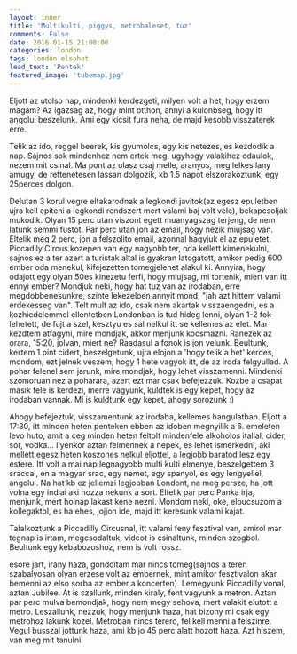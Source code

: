 ```yaml
---
layout: inner
title: 'Multikulti, piggys, metrobaleset, tuz'
comments: False
date: 2016-01-15 21:00:00
categories: london
tags: london elsohet
lead_text: 'Pentek'
featured_image: 'tubemap.jpg'
---
```


Eljott az utolso nap, mindenki kerdezgeti, milyen volt a het, hogy erzem magam? Az igazsag az, hogy mint otthon, annyi a kulonbseg, hogy itt angolul beszelunk. Ami egy kicsit fura neha, de majd kesobb visszaterek erre.

Telik az ido, reggel beerek, kis gyumolcs, egy kis netezes, es kezdodik a nap. Sajnos sok mindenhez nem ertek meg, ugyhogy valakihez odaulok, nezem mit csinal.
Ma pont az olasz csaj melle, aranyos, meg lelkes lany amugy, de rettenetesen lassan dolgozik, kb 1.5 napot elszorakoztunk, egy 25perces dolgon.

Delutan 3 korul vegre eltakarodnak a legkondi javitok(az egesz epuletben ujra kell epiteni a legkondi rendszert mert valami baj volt vele), bekapcsoljak mukodik. Olyan 15 perc utan viszont egett muanyagszag terjeng, de nem latunk semmi fustot. Par perc utan jon az email, hogy nezik miujsag van. Eltelik meg 2 perc, jon a felszolito email, azonnal hagyjuk el az epuletet. Piccadily Circus kozepen van egy nagyobb ter, oda kellett kimenekulni, sajnos ez a ter azert a turistak altal is gyakran latogatott, amikor pedig 600 ember oda menekul, kifejezetten tomegjelenet alakul ki. Annyira, hogy odajott egy olyan 50es kinezetu ferfi, hogy miujsag, mi tortenik, miert van itt ennyi ember? Mondjuk neki, hogy hat tuz van az irodaban, erre megdobbenesunkre, szinte lekezeloen annyit mond, "jah azt hittem valami erdekesseg van". 
Telt mult az ido, csak nem akartak visszaengedni, es a kozhiedelemmel ellentetben Londonban is tud hideg lenni, olyan 1-2 fok lehetett, de fujt a szel, kesztyu es sal nelkul itt se kellemes az elet. Mar kezdtem atfagyni, mire mondjak, akkor menjunk kocsmazni. Ranezek az orara, 15:20, jolvan, miert ne? Raadasul a fonok is jon velunk. Beultunk, kertem 1 pint cidert, beszelgetunk, ujra elojon a 'hogy telik a het' kerdes, mondom, ezt jelnek veszem, hogy 1 hete vagyok itt, de az iroda felgyullad. A pohar felenel sem jarunk, mire mondjak, hogy lehet visszamenni. Mindenki szomoruan nez a poharara, azert ezt mar csak befejezzuk. Kozbe a csapat masik fele is kerdezi, merre vagyunk, kuldtek is egy kepet, hogy az irodaban vannak. Mi is kuldtunk egy kepet, ahogy sorozunk :)

Ahogy befejeztuk, visszamentunk az irodaba, kellemes hangulatban. Eljott a 17:30, itt minden heten penteken ebben az idoben megnyilik a 6. emeleten levo huto, amit a ceg minden heten feltolt mindenfele alkoholos itallal, cider, sor, vodka... Ilyenkor aztan felmennek a nepek, es lehet ismerkedni, aki mellett egesz heten koszones nelkul eljottel, a legjobb baratod lesz egy estere. Itt volt a mai nap legnagyobb multi kulti elmenye, beszelgettem 3 sraccal, en a magyar srac, egy nemet, egy spanyol, es egy lengyellel, angolul. Na hat kb ez jellemzi legjobban Londont, na meg persze, ha jott volna egy indiai aki hozza nekunk a sort. 
Eltelik par perc Panka irja, menjunk, mert holnap lakast kene nezni. Mondom neki, oke, elbucsuzom a kollegaktol, es ha ehes, jojjon ide, majd itt keresunk valami kajat. 

Talalkoztunk a Piccadilly Circusnal, itt valami feny fesztival van, amirol mar tegnap is irtam, megcsodaltuk, videot is csinaltunk, minden szogbol. Beultunk egy kebabozoshoz, nem is volt rossz. 

esore jart, irany haza, gondoltam mar nincs tomeg(sajnos a teren szabalyosan olyan erzese volt az embernek, mint amikor fesztivalon akar bemenni az elso sorba az ember a koncerten). Lemegyunk Piccadilly vonal, aztan Jubilee. At is szallunk, minden kiraly, fent vagyunk a metron. Aztan par perc mulva bemondjak, hogy nem megy sehova, mert valakit elutott a metro. Leszallunk, nezzuk, hogy menjunk haza, hat bizony mi csak egy metrohoz lakunk kozel. Metroban nincs terero, fel kell menni a felszinre. Vegul busszal jottunk haza, ami kb jo 45 perc alatt hozott haza. Azt hiszem, van meg mit tanulni.
